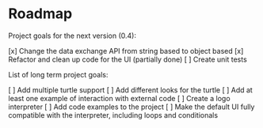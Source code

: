 # Roadmap

Project goals for the next version (0.4):

[x] Change the data exchange API from string based to object based
[x] Refactor and clean up code for the UI (partially done)
[ ] Create unit tests

List of long term project goals:

[ ] Add multiple turtle support
[ ] Add different looks for the turtle
[ ] Add at least one example of interaction with external code
[ ] Create a logo interpreter
[ ] Add code examples to the project
[ ] Make the default UI fully compatible with the interpreter, including loops and conditionals
